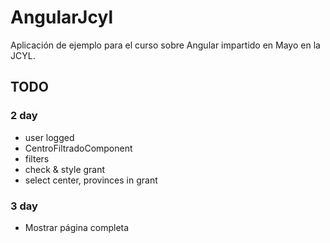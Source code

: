 # AngularJcyl

Aplicación de ejemplo para el curso sobre Angular impartido en Mayo en la JCYL.

## TODO

### 2 day
* user logged
* CentroFiltradoComponent
* filters
* check & style grant
* select center, provinces in grant

### 3 day
* Mostrar página completa
